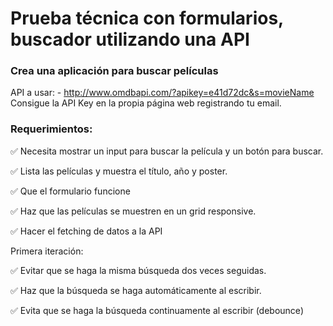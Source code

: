 # Prueba técnica con formularios, buscador utilizando una API

### Crea una aplicación para buscar películas

API a usar: - http://www.omdbapi.com/?apikey=e41d72dc&s=movieName Consigue la API Key en la propia página web registrando tu email.

### Requerimientos:

✅ Necesita mostrar un input para buscar la película y un botón para buscar.

✅ Lista las películas y muestra el título, año y poster.

✅ Que el formulario funcione

✅ Haz que las películas se muestren en un grid responsive.

✅ Hacer el fetching de datos a la API

Primera iteración:

✅ Evitar que se haga la misma búsqueda dos veces seguidas.

✅ Haz que la búsqueda se haga automáticamente al escribir.

✅ Evita que se haga la búsqueda continuamente al escribir (debounce)